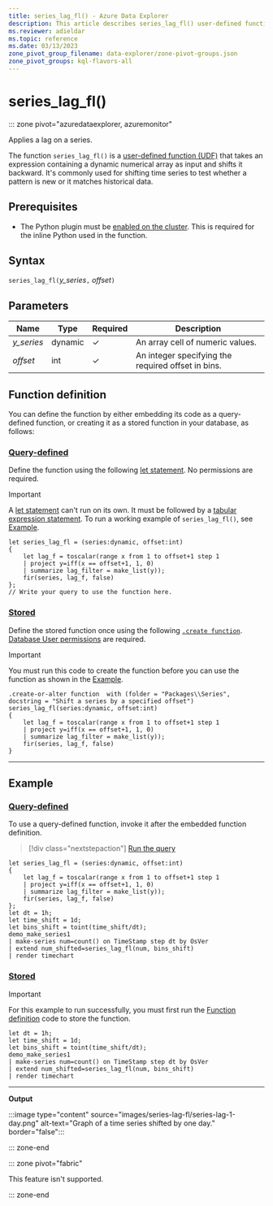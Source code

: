 ```yaml
---
title: series_lag_fl() - Azure Data Explorer
description: This article describes series_lag_fl() user-defined function in Azure Data Explorer.
ms.reviewer: adieldar
ms.topic: reference
ms.date: 03/13/2023
zone_pivot_group_filename: data-explorer/zone-pivot-groups.json
zone_pivot_groups: kql-flavors-all
---
```

# series_lag_fl()


::: zone pivot="azuredataexplorer, azuremonitor"

Applies a lag on a series.

The function `series_lag_fl()` is a [user-defined function (UDF)](../query/functions/user-defined-functions.md) that takes an expression containing a dynamic numerical array as input and shifts it backward. It's commonly used for shifting time series to test whether a pattern is new or it matches historical data.

## Prerequisites

* The Python plugin must be [enabled on the cluster](../query/pythonplugin.md#enable-the-plugin). This is required for the inline Python used in the function.

## Syntax

`series_lag_fl(`*y_series*`,` *offset*`)`
  
## Parameters

|Name|Type|Required|Description|
|--|--|--|--|
| *y_series* | dynamic | &check; | An array cell of numeric values.|
| *offset* | int | &check; | An integer specifying the required offset in bins.|

## Function definition

You can define the function by either embedding its code as a query-defined function, or creating it as a stored function in your database, as follows:

### [Query-defined](#tab/query-defined)

Define the function using the following [let statement](../query/letstatement.md). No permissions are required.

> [!IMPORTANT]
> A [let statement](../query/letstatement.md) can't run on its own. It must be followed by a [tabular expression statement](../query/tabularexpressionstatements.md). To run a working example of `series_lag_fl()`, see [Example](#example).

```kusto
let series_lag_fl = (series:dynamic, offset:int)
{
    let lag_f = toscalar(range x from 1 to offset+1 step 1
    | project y=iff(x == offset+1, 1, 0)
    | summarize lag_filter = make_list(y));
    fir(series, lag_f, false)
};
// Write your query to use the function here.
```

### [Stored](#tab/stored)

Define the stored function once using the following [`.create function`](../management/create-function.md). [Database User permissions](../management/access-control/role-based-access-control.md) are required.

> [!IMPORTANT]
> You must run this code to create the function before you can use the function as shown in the [Example](#example).

```kusto
.create-or-alter function  with (folder = "Packages\\Series", docstring = "Shift a series by a specified offset")
series_lag_fl(series:dynamic, offset:int)
{
    let lag_f = toscalar(range x from 1 to offset+1 step 1
    | project y=iff(x == offset+1, 1, 0)
    | summarize lag_filter = make_list(y));
    fir(series, lag_f, false)
} 
```

---

## Example

### [Query-defined](#tab/query-defined)

To use a query-defined function, invoke it after the embedded function definition.

> [!div class="nextstepaction"]
> <a href="https://dataexplorer.azure.com/clusters/help/databases/Samples?query=H4sIAAAAAAAAA1WRzW7DIBCE736KPRrVVetrIp6hh0a9WsQsCS0/Fqwlu03fvWuw0hZxYZhPMwsOCTImi3lw6jIYBxLaKhz0GpS3YwfRmIx0sIFE89UAL8dY8bOdYh6VU6lNKlwQFjApeuhZ38GHHjLhBH1BbzCl+I4jwSqtMe0CUt6NHfB+Frsxz96rZD+xZllHmDjQqw8cnM3UrkIci9fYtLfuqrcDo1xG0Xwfm62sJgb7az2Q9TjkqzVF1FU825DvIkUetv31PWniJI0+DiW9ZvXNrZR5rEcIs5djnJkUEAOcGH8l5ac6Plc4r/CS3zAxhwth0BtSE1DLf//Q8k33p5RgJjHBL7DVGq8q0Q9sViILvQEAAA==" target="_blank">Run the query</a>

```kusto
let series_lag_fl = (series:dynamic, offset:int)
{
    let lag_f = toscalar(range x from 1 to offset+1 step 1
    | project y=iff(x == offset+1, 1, 0)
    | summarize lag_filter = make_list(y));
    fir(series, lag_f, false)
};
let dt = 1h;
let time_shift = 1d;
let bins_shift = toint(time_shift/dt);
demo_make_series1
| make-series num=count() on TimeStamp step dt by OsVer
| extend num_shifted=series_lag_fl(num, bins_shift)
| render timechart
```

### [Stored](#tab/stored)

> [!IMPORTANT]
> For this example to run successfully, you must first run the [Function definition](#function-definition) code to store the function.

```kusto
let dt = 1h;
let time_shift = 1d;
let bins_shift = toint(time_shift/dt);
demo_make_series1
| make-series num=count() on TimeStamp step dt by OsVer
| extend num_shifted=series_lag_fl(num, bins_shift)
| render timechart
```

---

**Output**

:::image type="content" source="images/series-lag-fl/series-lag-1-day.png" alt-text="Graph of a time series shifted by one day." border="false":::


::: zone-end

::: zone pivot="fabric"

This feature isn't supported.

::: zone-end